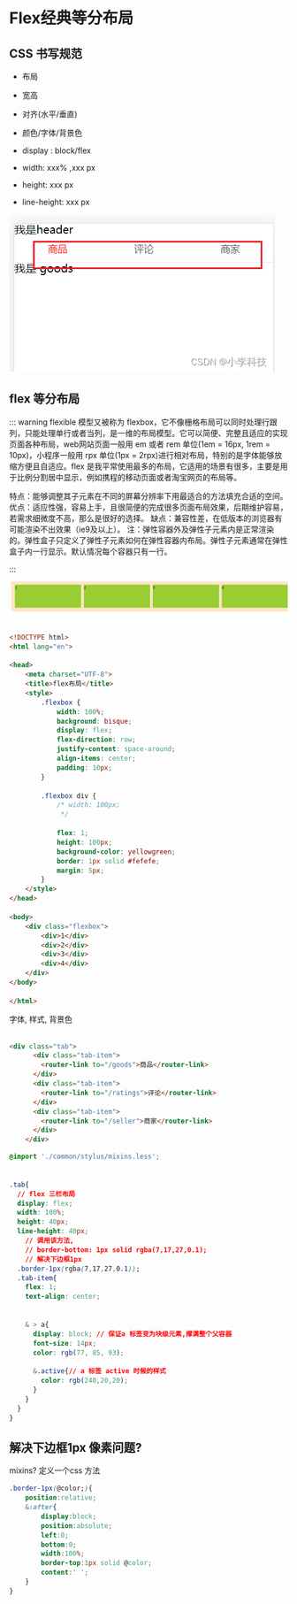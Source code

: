 # Flex经典等分布局
## CSS 书写规范

+ 布局
+ 宽高
+ 对齐(水平/垂直)
+ 颜色/字体/背景色




+ display :     block/flex
+ width: xxx% ,xxx px
+ height: xxx px
+ line-height: xxx px


![alt text](assets/10e75904c2fef3f4d516d84e16fec6ad.png)



## flex 等分布局

::: warning
flexible 模型又被称为 flexbox，它不像栅格布局可以同时处理行跟列，只能处理单行或者当列，是一维的布局模型。它可以简便、完整且适应的实现页面各种布局，web网站页面一般用 em 或者 rem 单位(1em = 16px, 1rem = 10px)，小程序一般用 rpx 单位(1px = 2rpx)进行相对布局，特别的是字体能够放缩方便且自适应。flex 是我平常使用最多的布局，它适用的场景有很多，主要是用于比例分割居中显示，例如携程的移动页面或者淘宝网页的布局等。

特点：能够调整其子元素在不同的屏幕分辨率下用最适合的方法填充合适的空间。
优点：适应性强，容易上手，且很简便的完成很多页面布局效果，后期维护容易，若需求细微度不高，那么是很好的选择。
缺点：兼容性差，在低版本的浏览器有可能渲染不出效果（ie9及以上）。
注：弹性容器外及弹性子元素内是正常渲染的。弹性盒子只定义了弹性子元素如何在弹性容器内布局。弹性子元素通常在弹性盒子内一行显示。默认情况每个容器只有一行。

:::

![alt text](assets/Snipaste_2025-07-07_22-39-45.png)


```html
<!DOCTYPE html>
<html lang="en">

<head>
    <meta charset="UTF-8">
    <title>flex布局</title>
    <style>
        .flexbox {
            width: 100%;
            background: bisque;
            display: flex;
            flex-direction: row;
            justify-content: space-around;
            align-items: center;
            padding: 10px;
        }

        .flexbox div {
            /* width: 100px;
             */

            flex: 1;
            height: 100px;
            background-color: yellowgreen;
            border: 1px solid #fefefe;
            margin: 5px;
        }
    </style>
</head>

<body>
    <div class="flexbox">
        <div>1</div>
        <div>2</div>
        <div>3</div>
        <div>4</div>
    </div>
</body>

</html>
```



字体, 样式,  背景色

```html

<div class="tab">
      <div class="tab-item">
        <router-link to="/goods">商品</router-link>
      </div>
      <div class="tab-item">
        <router-link to="/ratings">评论</router-link>
      </div>
      <div class="tab-item">
        <router-link to="/seller">商家</router-link>
      </div>
    </div>
```

```css
@import './common/stylus/mixins.less';


.tab{
  // flex 三栏布局
  display: flex;
  width: 100%;
  height: 40px;
  line-height: 40px; 
  	// 调用该方法,
    // border-bottom: 1px solid rgba(7,17,27,0.1);
	// 解决下边框1px
  .border-1px(rgba(7,17,27,0.1));
  .tab-item{
    flex: 1;
    text-align: center;

	
    & > a{
      display: block; // 保证a 标签变为块级元素,撑满整个父容器
      font-size: 14px;
      color: rgb(77, 85, 93);

      &.active{// a 标签 active 时候的样式
        color: rgb(240,20,20);
      }
    }
  }
}
```


## 解决下边框1px 像素问题?
mixins?
定义一个css 方法
```css
.border-1px(@color;){
    position:relative;
    &:after{
        display:block;
        position:absolute;
        left:0;
        bottom:0;
        width:100%;
        border-top:1px solid @color;
        content:' ';
    }
}
```


